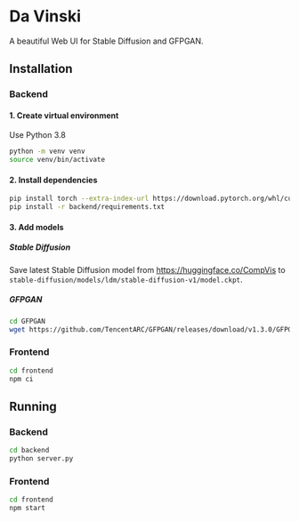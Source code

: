 # Da Vinski

A beautiful Web UI for Stable Diffusion and GFPGAN.

## Installation

### Backend

#### 1. Create virtual environment
Use Python 3.8
```bash
python -m venv venv
source venv/bin/activate
```

#### 2. Install dependencies

```bash
pip install torch --extra-index-url https://download.pytorch.org/whl/cu116
pip install -r backend/requirements.txt
```

#### 3. Add models

##### Stable Diffusion
Save latest Stable Diffusion model from https://huggingface.co/CompVis to `stable-diffusion/models/ldm/stable-diffusion-v1/model.ckpt`.

##### GFPGAN

```bash
cd GFPGAN
wget https://github.com/TencentARC/GFPGAN/releases/download/v1.3.0/GFPGANv1.3.pth -P experiments/pretrained_models
```

### Frontend

```bash
cd frontend
npm ci
```

## Running

### Backend

```bash
cd backend
python server.py
```

### Frontend

```bash
cd frontend
npm start
```
